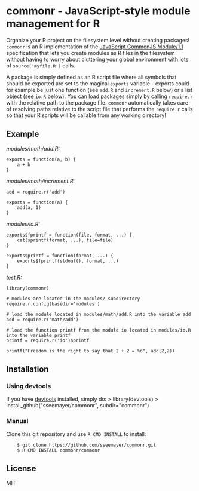 # commonr - JavaScript-style module management for R

Organize your R project on the filesystem level without creating packages! `commonr` is an R implementation of the [JavaScript CommonJS Module/1.1](http://wiki.commonjs.org/wiki/Modules/1.1) specification that lets you create modules as R files in the filesystem without having to worry about cluttering your global environment with lots of `source('myfile.R')` calls.

A package is simply defined as an R script file where all symbols that should be exported are set to the magical `exports` variable - exports could for example be just one function (see `add.R` and `increment.R` below) or a list object (see `io.R` below). You can load packages simply by calling `require.r` with the relative path to the package file. `commonr` automatically takes care of resolving paths relative to the script file that performs the `require.r` calls so that your R scripts will be callable from any working directory!

## Example

*modules/math/add.R:*

    exports = function(a, b) {
        a + b
    }

*modules/math/increment.R:*

    add = require.r('add')

    exports = function(a) {
        add(a, 1)
    }

*modules/io.R:*

    exports$fprintf = function(file, format, ...) {
        cat(sprintf(format, ...), file=file)
    }

    exports$printf = function(format, ...) {
        exports$fprintf(stdout(), format, ...)
    }

*test.R:*

    library(commonr)

    # modules are located in the modules/ subdirectory
    require.r.config(basedir='modules')

    # load the module located in modules/math/add.R into the variable add
    add = require.r('math/add')

    # load the function printf from the module io located in modules/io.R into the variable printf
    printf = require.r('io')$printf

    printf("Freedom is the right to say that 2 + 2 = %d", add(2,2))

## Installation

### Using devtools
If you have [devtools](https://cran.r-project.org/web/packages/devtools/index.html) installed, simply do:
        > library(devtools)
        > install_github("sseemayer/commonr", subdir="commonr")

### Manual
Clone this git repository and use `R CMD INSTALL` to install:

        $ git clone https://github.com/sseemayer/commonr.git
        $ R CMD INSTALL commonr/commonr

## License

MIT

